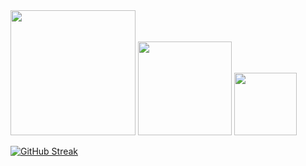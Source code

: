 
  <img src="https://github.com/sk1ppi/sk1ppi/assets/121653522/836eeb78-5072-4a82-bcbb-5edc736209cc" width="200">
    <img src="https://github.com/sk1ppi/sk1ppi/assets/121653522/836eeb78-5072-4a82-bcbb-5edc736209cc" width="150">

  <img src="https://github.com/sk1ppi/sk1ppi/assets/121653522/836eeb78-5072-4a82-bcbb-5edc736209cc" width="100">

<p align="left" style="display: flex;"> 
 <a href="https://git.io/streak-stats"><img src="https://github-readme-streak-stats.herokuapp.com?user=sk1ppi&theme=apprentice&hide_border=true&mode=weekly" alt="GitHub Streak" /></a> 

</p>

